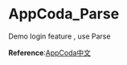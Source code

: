 # AppCoda_Parse

Demo login feature ,  use Parse

**Reference**:[AppCoda中文](http://www.appcoda.com.tw/login-signup-parse-swift/)
